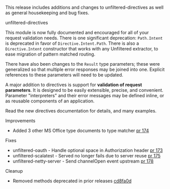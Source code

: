 This release includes additions and changes to unfiltered-directives
as well as general housekeeping and bug fixes.

unfiltered-directives

This module is now fully documented and encouraged for all of your
request validation needs. There is one significant deprecation:
`Path.Intent` is deprecated in favor of `Directive.Intent.Path`. There
is also a `Directive.Intent` constructor that works with any
Unfiltered extractor, to ease migration of pattern matched routing.

There have also been changes to the `Result` type parameters; these
were generalized so that multiple error responses may be joined into
one. Explicit references to these parameters will need to be updated.

A major addition to directives is support for **validation of request
parameters**. It is designed to be easily extensible, precise, and
convenient. Parameter "interpreters" and their error messages may be
defined inline, or as reusable components of an application.

Read the new directives documentation for details, and many examples.

Improvements

* Added 3 other MS Office type documents to type matcher [pr 174][174]

[174]: https://github.com/unfiltered/unfiltered/pull/174

Fixes

* unfiltered-oauth - Handle optional space in Authorization header [pr 173][173]
* unfiltered-scalatest - Served no longer fails due to server reuse [pr 175][175]
* unfiltered-netty-server - Send channelOpen event upstream [pr 178][178]

[173]: https://github.com/unfiltered/unfiltered/pull/173
[175]: https://github.com/unfiltered/unfiltered/pull/175
[178]: https://github.com/unfiltered/unfiltered/pull/178

Cleanup

* Removed methods deprecated in prior releases [cd8fa0d][cd8fa0d]

[cd8fa0d]: https://github.com/unfiltered/unfiltered/commit/cd8fa0d58e392d07fb377152d36ad2bcaef59236
